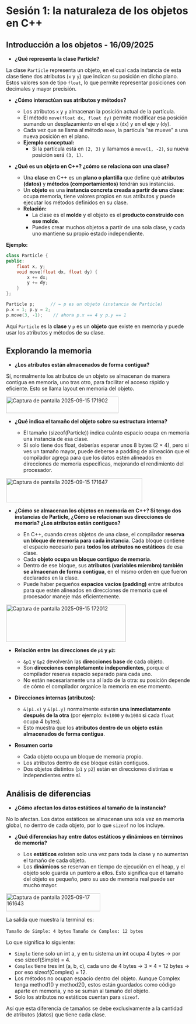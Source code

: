 # Sesión 1: la naturaleza de los objetos en C++
## Introducción a los objetos - 16/09/2025

- **¿Qué representa la clase Particle?**

La clase `Particle` representa un objeto, en el cual cada instancia de esta clase tiene dos atributos (`x` y `y`) que indican su posición en dicho plano. Estos valores son de tipo `float`, lo que permite representar posiciones con decimales y mayor precisión.

- **¿Cómo interactúan sus atributos y métodos?**

  - Los atributos `x` y `y` almacenan la posición actual de la partícula.
  - El método `move(float dx, float dy)` permite modificar esa posición sumando un desplazamiento en el eje `x` (`dx`) y en el eje `y` (`dy`).
  - Cada vez que se llama al método `move`, la partícula “se mueve” a una nueva posición en el plano.
  - **Ejemplo conceptual:**
      - Si la partícula está en `(2, 3)` y llamamos a `move(1, -2)`, su nueva posición será `(3, 1)`.

- **¿Qué es un objeto en C++? ¿cómo se relaciona con una clase?**

  - Una **clase** en C++ es un **plano o plantilla** que define qué **atributos (datos)** y **métodos (comportamientos)** tendrán sus instancias.
  - Un **objeto** es una **instancia concreta creada a partir de una clase**: ocupa memoria, tiene valores propios en sus atributos y puede ejecutar los métodos definidos en su clase.
  - **Relación:**
      - La clase es el **molde** y el objeto es el **producto construido con ese molde**.
      - Puedes crear muchos objetos a partir de una sola clase, y cada uno mantiene su propio estado independiente.

**Ejemplo:**

```cpp
class Particle {
public:
    float x, y;
    void move(float dx, float dy) {
        x += dx;
        y += dy;
    }
};

Particle p;      // ← p es un objeto (instancia de Particle)
p.x = 1; p.y = 2;
p.move(3, -1);    // ahora p.x == 4 y p.y == 1
```

Aquí `Particle` es la **clase** y `p` es un **objeto** que existe en memoria y puede usar los atributos y métodos de su clase.

## Explorando la memoria

- **¿Los atributos están almacenados de forma contigua?**

Sí, normalmente los atributos de un objeto se almacenan de manera contigua en memoria, uno tras otro, para facilitar el acceso rápido y eficiente. Esto se llama layout en memoria del objeto.

<img width="308" height="45" alt="Captura de pantalla 2025-09-15 171902" src="https://github.com/user-attachments/assets/48202087-1e12-4db2-877e-1e57a94b9869" />

- **¿Qué indica el tamaño del objeto sobre su estructura interna?**
  
  - El tamaño (sizeof(Particle)) indica cuánto espacio ocupa en memoria una instancia de esa clase.
  - Si solo tiene dos float, deberías esperar unos 8 bytes (2 × 4), pero si ves un tamaño mayor, puede deberse a padding de alineación que el compilador agrega para que los datos estén alineados en direcciones de memoria específicas, mejorando el rendimiento del procesador.

 <img width="373" height="66" alt="Captura de pantalla 2025-09-15 171647" src="https://github.com/user-attachments/assets/79513aad-1a4c-4e1c-a56e-c711bab44dc3" />

- **¿Cómo se almacenan los objetos en memoria en C++? Si tengo dos instancias de Particle, ¿Cómo se relacionan sus direcciones de memoria? ¿Los atributos están contiguos?**

    - En C++, cuando creas objetos de una clase, el compilador **reserva un bloque de memoria para cada instancia**. Cada bloque contiene el espacio necesario para **todos los atributos no estáticos** de esa clase.
    - Cada **objeto ocupa un bloque contiguo de memoria**.
    - Dentro de ese bloque, sus **atributos (variables miembro) también se almacenan de forma contigua**, en el mismo orden en que fueron declarados en la clase.
    - Puede haber pequeños **espacios vacíos (padding)** entre atributos para que estén alineados en direcciones de memoria que el procesador maneje más eficientemente.

<img width="328" height="102" alt="Captura de pantalla 2025-09-15 172012" src="https://github.com/user-attachments/assets/d735de79-7f90-405c-a916-3729d47e88f6" />

  - **Relación entre las direcciones de `p1` y `p2`:**
      - `&p1` y `&p2` devolverán las **direcciones base** de cada objeto.
      - Son **direcciones completamente independientes**, porque el compilador reserva espacio separado para cada uno.
      - No están necesariamente una al lado de la otra: su posición depende de cómo el compilador organice la memoria en ese momento.

  - **Direcciones internas (atributos):**
      - `&(p1.x)` y `&(p1.y)` normalmente estarán **una inmediatamente después de la otra** (por ejemplo: `0x1000` y `0x1004` si cada `float` ocupa 4 bytes).
      - Esto muestra que los **atributos dentro de un objeto están almacenados de forma contigua**.

- **Resumen corto**

  - Cada objeto ocupa un bloque de memoria propio.
  - Los atributos dentro de ese bloque están contiguos.
  - Dos objetos distintos (`p1` y `p2`) están en direcciones distintas e independientes entre sí.

## Análisis de diferencias

- **¿Cómo afectan los datos estáticos al tamaño de la instancia?**

No lo afectan. Los datos estáticos se almacenan una sola vez en memoria global, no dentro de cada objeto, por lo que `sizeof` no los incluye.

- **¿Qué diferencias hay entre datos estáticos y dinámicos en términos de memoria?**

  - Los **estáticos** existen solo una vez para toda la clase y no aumentan el tamaño de cada objeto.
  - Los **dinámicos** se reservan en tiempo de ejecución en el heap, y el objeto solo guarda un puntero a ellos. Esto significa que el tamaño del objeto es pequeño, pero su uso de memoria real puede ser mucho mayor.

<img width="258" height="49" alt="Captura de pantalla 2025-09-17 161643" src="https://github.com/user-attachments/assets/44d33b21-857c-4e20-a9aa-a5b2eaebe08a" />

La salida que muestra la terminal es:

`Tamaño de Simple: 4 bytes`
`Tamaño de Complex: 12 bytes`

Lo que significa lo siguiente:

- `Simple` tiene solo un int a, y en tu sistema un int ocupa 4 bytes → por eso sizeof(Simple) = 4.
- `Complex` tiene tres int (a, b, c), cada uno de 4 bytes → 3 × 4 = 12 bytes → por eso sizeof(Complex) = 12.
- Los métodos no ocupan espacio dentro del objeto. Aunque Complex tenga method1() y method2(), estos están guardados como código aparte en memoria, y no se suman al tamaño del objeto.
- Solo los atributos no estáticos cuentan para `sizeof`.

Así que esta diferencia de tamaños se debe exclusivamente a la cantidad de atributos (datos) que tiene cada clase.
